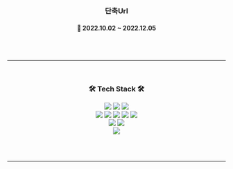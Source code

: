 <h3 align="center"><b>단축Url</b></h3>

<h4 align="center">📆 2022.10.02 ~ 2022.12.05</h4>
<br>
<br>

---

<br>
<h3 align="center"><b>🛠 Tech Stack 🛠</b></h3>
<p align="center">

<img src="https://img.shields.io/badge/javascript-F7DF1E?style=for-the-badge&logo=javascript&logoColor=black">
<img src="https://img.shields.io/badge/jquery-1572B6?style=for-the-badge&logo=jquery&logoColor=white">
<img src="https://img.shields.io/badge/css-1572B6?style=for-the-badge&logo=css3&logoColor=white">

<br>

<img src="https://img.shields.io/badge/java11-539bf5?style=for-the-badge&logo=java1.8&logoColor=white">
<img src="https://img.shields.io/badge/jpa-green?style=for-the-badge&logo=jpa&logoColor=white">
<img src="https://img.shields.io/badge/spring%20data%20jpa-green?style=for-the-badge&logo=springdatajpa&logoColor=white">
<img src="https://img.shields.io/badge/gradle-1f4954?style=for-the-badge&logo=gradle&logoColor=white">
<img src="https://img.shields.io/badge/Junit5-green?style=for-the-badge&logo=Junit5&logoColor=white">

<br>

<img src="https://img.shields.io/badge/mysql-skyblue?style=for-the-badge&logo=mysql&logoColor=white">
<img src="https://img.shields.io/badge/redis-red?style=for-the-badge&logo=redis&logoColor=white">

<br>

<img src="https://img.shields.io/badge/docker-blue?style=for-the-badge&logo=docker&logoColor=white">

<br>

<br><br>

---
